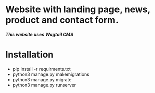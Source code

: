 # Website with landing page, news, product and contact form.

***This website uses Wagtail CMS***

# Installation 
 - pip install -r requirments.txt
 - python3 manage.py makemigrations
 - python3 manage.py migrate
 - python3 manage.py runserver
